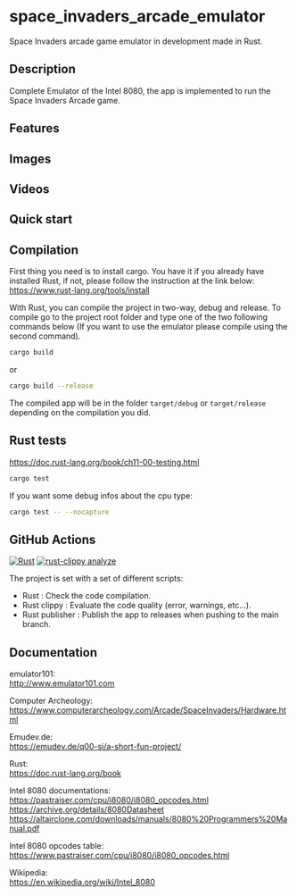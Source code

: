 # space_invaders_arcade_emulator

Space Invaders arcade game emulator in development made in Rust.

## Description

Complete Emulator of the Intel 8080, the app is implemented to run the Space Invaders Arcade game.

## Features

## Images

## Videos

## Quick start

## Compilation

First thing you need is to install cargo. You have it if you already have installed Rust, if not, please follow the
instruction at the link below:
<https://www.rust-lang.org/tools/install>

With Rust, you can compile the project in two-way, debug and release. To compile go to the project root folder and type
one of the two following commands below (If you want to use the emulator please compile using the second command).

```bash
cargo build
```

or

```bash
cargo build --release
```

The compiled app will be in the folder `target/debug` or `target/release` depending on the compilation you did.

## Rust tests

<https://doc.rust-lang.org/book/ch11-00-testing.html>

```bash
cargo test
```

If you want some debug infos about the cpu type:

```bash
cargo test -- --nocapture
```

## GitHub Actions

[![Rust](https://github.com/Im-Rises/space_invaders_arcade_emulator/actions/workflows/rust.yml/badge.svg?branch=main)](https://github.com/Im-Rises/space_invaders_arcade_emulator/actions/workflows/rust.yml)
[![rust-clippy analyze](https://github.com/Im-Rises/space_invaders_arcade_emulator/actions/workflows/rust-clippy.yml/badge.svg?branch=main)](https://github.com/Im-Rises/space_invaders_arcade_emulator/actions/workflows/rust-clippy.yml)

The project is set with a set of different scripts:

- Rust : Check the code compilation.
- Rust clippy : Evaluate the code quality (error, warnings, etc...).
- Rust publisher : Publish the app to releases when pushing to the main branch.

## Documentation

emulator101:  
<http://www.emulator101.com>

Computer Archeology:  
<https://www.computerarcheology.com/Arcade/SpaceInvaders/Hardware.html>

Emudev.de:  
<https://emudev.de/q00-si/a-short-fun-project/>

Rust:  
<https://doc.rust-lang.org/book>

Intel 8080 documentations:  
<https://pastraiser.com/cpu/i8080/i8080_opcodes.html>  
<https://archive.org/details/8080Datasheet>  
<https://altairclone.com/downloads/manuals/8080%20Programmers%20Manual.pdf>

Intel 8080 opcodes table:  
<https://www.pastraiser.com/cpu/i8080/i8080_opcodes.html>

Wikipedia:  
<https://en.wikipedia.org/wiki/Intel_8080>
